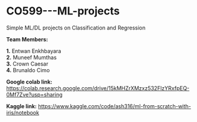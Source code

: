 # CO599---ML-projects
Simple ML/DL projects on Classification and Regression

**Team Members:**

**1.** Entwan Enkhbayara\
**2.** Muneef Mumthas\
**3.** Crown Caesar\
**4.** Brunaldo Cimo

**Google colab link:** 
https://colab.research.google.com/drive/15kMHZrXMzxz532FlzYRxfpEQ-0Mf7Zve?usp=sharing 

**Kaggle link:**
https://www.kaggle.com/code/ash316/ml-from-scratch-with-iris/notebook 
